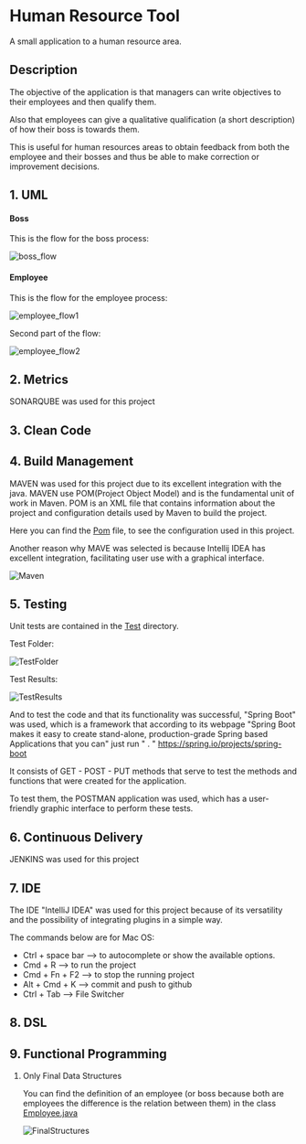 # Human Resource Tool

A small application to a human resource area.

## Description 

The objective of the application is that managers can write objectives to their employees and then qualify them.

Also that employees can give a qualitative qualification (a short description) of how their boss is towards them.

This is useful for human resources areas to obtain feedback from both the employee and their bosses and thus be able to make correction or improvement decisions.

## 1. UML

#### Boss

This is the flow for the boss process:

![boss_flow](Documents/img/uml1.png)

#### Employee

This is the flow for the employee process:

![employee_flow1](Documents/img/uml2.png)

Second part of the flow:

![employee_flow2](Documents/img/uml3.png)

## 2. Metrics

SONARQUBE was used for this project

## 3. Clean Code
## 4. Build Management

MAVEN was used for this project due to its excellent integration with the java. MAVEN use POM(Project Object Model) and is the fundamental unit of work in Maven. POM is an XML file that contains information about the project and configuration details used by Maven to build the project.

Here you can find the [Pom](pom.xml) file, to see the configuration used in this project.

Another reason why MAVE was selected is because Intellij IDEA has excellent integration, facilitating user use with a graphical interface.

![Maven](Documents/img/Maven.png)

## 5. Testing

Unit tests are contained in the [Test](src/test/java/com/hrtool) directory.

Test Folder:

![TestFolder](Documents/img/Test_Folder.png)

Test Results:

![TestResults](Documents/img/Test_Result.png)

And to test the code and that its functionality was successful, "Spring Boot" was used, which is a framework that according to its webpage "Spring Boot makes it easy to create stand-alone, production-grade Spring based Applications that you can" just run " . " https://spring.io/projects/spring-boot

It consists of GET - POST - PUT methods that serve to test the methods and functions that were created for the application.

To test them, the POSTMAN application was used, which has a user-friendly graphic interface to perform these tests.

## 6. Continuous Delivery

JENKINS was used for this project

## 7. IDE

The IDE "IntelliJ IDEA" was used for this project because of its versatility and the possibility of integrating plugins in a simple way.

The commands below are for Mac OS:

  - Ctrl + space bar --> to autocomplete or show the available options.
  - Cmd + R --> to run the project
  - Cmd + Fn + F2 --> to stop the running project
  - Alt + Cmd + K --> commit and push to github 
  - Ctrl + Tab --> File Switcher

## 8. DSL
## 9. Functional Programming 

1. Only Final Data Structures
   
   You can find the definition of an employee (or boss because both are employees the difference is the relation between them)    in the class [Employee.java](src/main/java/com/hrtool/model/Employee.java)
   
   ![FinalStructures](Documents/img/FinalStructures.png)
